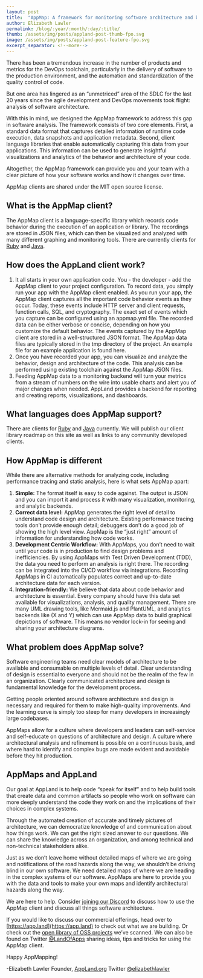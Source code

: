 ```yaml
---
layout: post
title:  "AppMap: A framework for monitoring software architecture and behavior"
author: Elizabeth Lawler
permalink: /blog/:year/:month/:day/:title/
thumb: /assets/img/posts/appland-post-thumb-fpo.svg
image: /assets/img/posts/appland-post-feature-fpo.svg
excerpt_separator: <!--more-->
---
```


There has been a tremendous increase in the number of products and metrics for the DevOps toolchain, particularly in the delivery of software to the production environment, and the automation and standardization of the quality control of code. 
 
But one area has lingered as an “unmetriced” area of the SDLC for the last 20 years since the agile development and DevOps movements took flight: analysis of software architecture. 

<!--more-->
 
With this in mind, we designed the AppMap framework to address this gap in software analysis. The framework consists of two core elements. First, a standard data format that captures detailed information of runtime code execution, data snapshots and application metadata. Second, client language libraries that enable automatically capturing this data from your applications. This information can be used to generate insightful visualizations and analytics of the behavior and architecture of your code.

 
Altogether, the AppMap framework can provide you and your team with a clear picture of how your software works and how it changes over time. 
 
AppMap clients are shared under the MIT open source license.


## What is the AppMap client?
The AppMap client is a language-specific library which records code behavior during the execution of an application or library. The recordings are stored in JSON files, which can then be visualized and analyzed with many different graphing and monitoring tools. There are currently clients for [Ruby](https://rubygems.org/gems/appmap/versions/0.22.0) and [Java](https://github.com/applandinc/appmap-java/releases). 

## How does the AppLand client work?
1. It all starts in your own application code. You - the developer - add the AppMap client to your project configuration. To record data, you simply run your app with the AppMap client enabled. As you run your app, the AppMap client captures all the important code behavior events as they occur. Today, these events include HTTP server and client requests, function calls, SQL, and cryptography. The exact set of events which you capture can be configured using an appmap.yml file. The recorded data can be either verbose or concise, depending on how you customize the default behavior. The events captured by the AppMap client are stored in a well-structured JSON format. The AppMap data files are typically stored in the tmp directory of the project.  An example file for an example application is found here. 
2. Once you have recorded your app, you can visualize and analyze the behavior, design and architecture of the code. This analysis can be performed using existing toolchain against the AppMap JSON files.
3. Feeding AppMap data to a monitoring backend will turn your metrics from a stream of numbers on the wire into usable charts and alert you of major changes when needed. AppLand provides a backend for reporting and creating reports, visualizations, and dashboards. 

## What languages does AppMap support?
There are clients for [Ruby](https://rubygems.org/gems/appmap/versions/0.22.0) and [Java](https://github.com/applandinc/appmap-java/releases) currently. We will publish our client library roadmap on this site as well as links to any community developed clients.

## How AppMap is different
While there are alternative methods for analyzing code, including performance tracing and static analysis, here is what sets AppMap apart:
1. **Simple:** The format itself is easy to code against. The output is JSON and you can import it and process it with many visualization, monitoring, and analytic backends.
2. **Correct data level:** AppMap generates the right level of detail to understand code design and architecture. Existing performance tracing tools don’t provide enough detail; debuggers don’t do a good job of showing the high level view. AppMap is the “just right” amount of information for understanding how code works.
3. **Development Centric Workflow:** With AppMaps, you don’t need to wait until your code is in production to find design problems and inefficiencies. By using AppMaps with Test Driven Development (TDD), the data you need to perform an analysis is right there.   The recording can be integrated into the CI/CD workflow via integrations. Recording AppMaps in CI automatically populates correct and up-to-date architecture data for each version. 
4. **Integration-friendly:** We believe that data about code behavior and architecture is essential. Every company should have this data set available for visualizations, analysis, and quality management. There are many UML drawing tools, like Mermaid.js and PlantUML, and analytics backends like (X and Y) which can use AppMap data to build graphical depictions of software. This means no vendor lock-in for seeing and sharing your architecture diagrams. 

## What problem does AppMap solve?
Software engineering teams need clear models of architecture to be available and consumable on multiple levels of detail. Clear understanding of design is essential to everyone and should not be the realm of the few in an organization. Clearly communicated architecture and design is fundamental knowledge for the development process. 

Getting people oriented around software architecture and design is necessary and required for them to make high-quality improvements. And the learning curve is simply too steep for many developers in increasingly large codebases. 

AppMaps allow for a culture where developers and leaders can self-service and self-educate on questions of architecture and design. A culture where architectural analysis and refinement is possible on a continuous basis, and where hard to identify and complex bugs are made evident and avoidable before they hit production.

## AppMaps and AppLand
Our goal at AppLand is to help code “speak for itself” and to help build tools that create data and common artifacts so people who work on software can more deeply understand the code they work on and the implications of their choices in complex systems. 
 
Through the automated creation of accurate and timely pictures of architecture, we can democratize knowledge of and communication about how things work.  We can get the right sized answer to our questions. We can share the knowledge across an organization, and among technical and non-technical stakeholders alike. 
 
Just as we don’t leave home without detailed maps of where we are going and notifications of the road hazards along the way, we shouldn’t be driving blind in our own software. We need detailed maps of where we are heading in the complex systems of our software. AppMaps are here to provide you with the data and tools to make your own maps and identify architectural hazards along the way.
 
We are here to help. Consider [joining our Discord](https://discord.com/invite/N9VUap6) to discuss how to use the AppMap client and discuss all things software architecture.
 
If you would like to discuss our commercial offerings, head over to [https://app.land](https://app.land) to check out what we are building. Or check out the [open library of OSS projects](https://app.land/explore) we’ve scanned. We can also be found on Twitter [@LandOfApps](https://twitter.com/landofapps) sharing ideas, tips and tricks for using the AppMap client. 
 
Happy AppMapping!
 
-Elizabeth Lawler
Founder, [AppLand.org](https://appland.org)
Twitter [@elizabethlawler](https://twitter.com/elizabethlawler)
